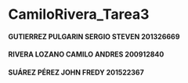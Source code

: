 # CamiloRivera_Tarea3

#### GUTIERREZ PULGARIN SERGIO STEVEN  201326669 
#### RIVERA LOZANO CAMILO ANDRES       200912840 
#### SUÁREZ PÉREZ JOHN FREDY           201522367
